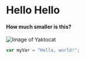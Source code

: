 # Hello Hello
#### How much smaller is this?
![Image of Yaktocat](https://octodex.github.com/images/yaktocat.png)
``` javascript
var myVar = "Hello, world!";
```
